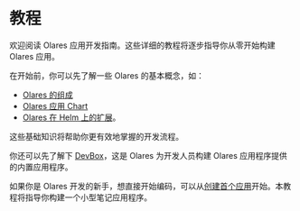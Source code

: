 # 教程

欢迎阅读 Olares 应用开发指南。这些详细的教程将逐步指导你从零开始构建 Olares 应用。

在开始前，你可以先了解一些 Olares 的基本概念，如：
- [Olares 的组成](../../../manual/architecture.md)
- [Olares 应用 Chart](../../develop/package/chart.md)
- [Olares 在 Helm 上的扩展](../package/extension.md)。

这些基础知识将帮助你更有效地掌握的开发流程。

你还可以先了解下 [DevBox](devbox.md)，这是 Olares 为开发人员构建 Olares 应用程序提供的内置应用程序。

如果你是 Olares 开发的新手，想直接开始编码，可以从[创建首个应用](./note/index.md)开始。本教程将指导你构建一个小型笔记应用程序。

